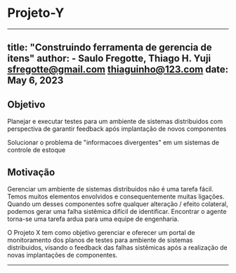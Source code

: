 # Projeto-Y

---
title: "Construindo ferramenta de gerencia de itens"
author:
    - Saulo Fregotte, Thiago H. Yuji <sfregotte@gmail.com> <thiaguinho@123.com>
date: May 6, 2023
---

## Objetivo

Planejar e executar testes para um ambiente de sistemas distribuidos com perspectiva de garantir feedback após implantação de novos componentes

Solucionar o problema de "informacoes divergentes" em um sistemas de controle de estoque

## Motivação

Gerenciar um ambiente de sistemas distribuidos não é uma tarefa fácil. Temos muitos elementos envolvidos e consequentemente muitas ligações. Quando um desses componentes sofre qualquer alteração / efeito colateral, podemos gerar uma falha sistêmica difícil de identificar. Encontrar o agente torna-se uma tarefa ardua para uma equipe de engenharia.

O Projeto X tem como objetivo gerenciar e oferecer um portal de monitoramento dos planos de testes para ambiente de sistemas distribuidos, visando o feedback das falhas sistêmicas após a realização de novas implantações de componentes.

---


